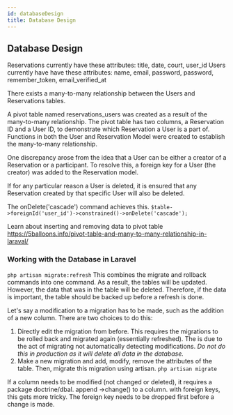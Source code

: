 ```yaml
---
id: databaseDesign
title: Database Design
---
```


## Database Design
Reservations currently have these attributes: title, date, court, user_id
Users currently have have these attributes: name, email, password, password, remember_token, email_verified_at

There exists a many-to-many relationship between the Users and Reservations tables. 

A pivot table named reservations_users was created as a result of the many-to-many relationship. The pivot table has two columns, a Reservation ID and a User ID, to demonstrate which Reservation a User is a part of. Functions in both the User and Reservation Model were created to establish the many-to-many relationship.

One discrepancy arose from the idea that a User can be either a creator of a Reservation or a participant. To resolve this, a foreign key for a User (the creator) was added to the Reservation model.

If for any particular reason a User is deleted, it is ensured that any Reservation created by that specific User will also be deleted.

The onDelete('cascade') command achieves this.
```$table->foreignId('user_id')->constrained()->onDelete('cascade');```

Learn about inserting and removing data to pivot table
https://5balloons.info/pivot-table-and-many-to-many-relationship-in-laraval/

### Working with the Database in Laravel
```php artisan migrate:refresh```
This combines the migrate and rollback commands into one command.
As a result, the tables will be updated. However, the data that was in the table will be deleted. Therefore, if the data is important, the table should be backed up before a refresh is done.

Let's say a modification to a migration has to be made, such as the addition of a new column.
There are two choices to do this:
1. Directly edit the migration from before. This requires the migrations to be rolled back and migrated again (essentially refreshed). The is due to the act of migrating not automatically detecting modifications.
*Do not do this in production as it will delete all data in the database.*
2. Make a new migration and add, modify, remove the attributes of the table. Then, migrate this migration using artisan.
```php artisan migrate```

If a column needs to be modified (not changed or deleted), it requires a package doctrine/dbal. append ->change() to a column.
with foreign keys, this gets more tricky. The foreign key needs to be dropped first before a change is made.